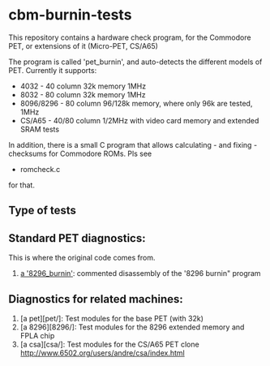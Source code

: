 # cbm-burnin-tests

This repository contains a hardware check program, for the
Commodore PET, or extensions of it (Micro-PET, CS/A65)

The program is called 'pet\_burnin', and auto-detects the different models of PET.
Currently it supports:

* 4032 - 40 column 32k memory 1MHz
* 8032 - 80 column 32k memory 1MHz
* 8096/8296 - 80 column 96/128k memory, where only 96k are tested, 1MHz
* CS/A65 - 40/80 column 1/2MHz with video card memory and extended SRAM tests

In addition, there is a small C program that allows calculating - and fixing - checksums
for Commodore ROMs. Pls see

* romcheck.c

for that.

## Type of tests

## Standard PET diagnostics:

This is where the original code comes from.

1. [a '8296\_burnin'](8296_burnin/): commented disassembly of the '8296 burnin" program

## Diagnostics for related machines:

1. [a pet][pet/]: Test modules for the base PET (with 32k)
1. [a 8296][8296/]: Test modules for the 8296 extended memory and FPLA chip
2. [a csa][csa/]: Test modules for the CS/A65 PET clone http://www.6502.org/users/andre/csa/index.html

